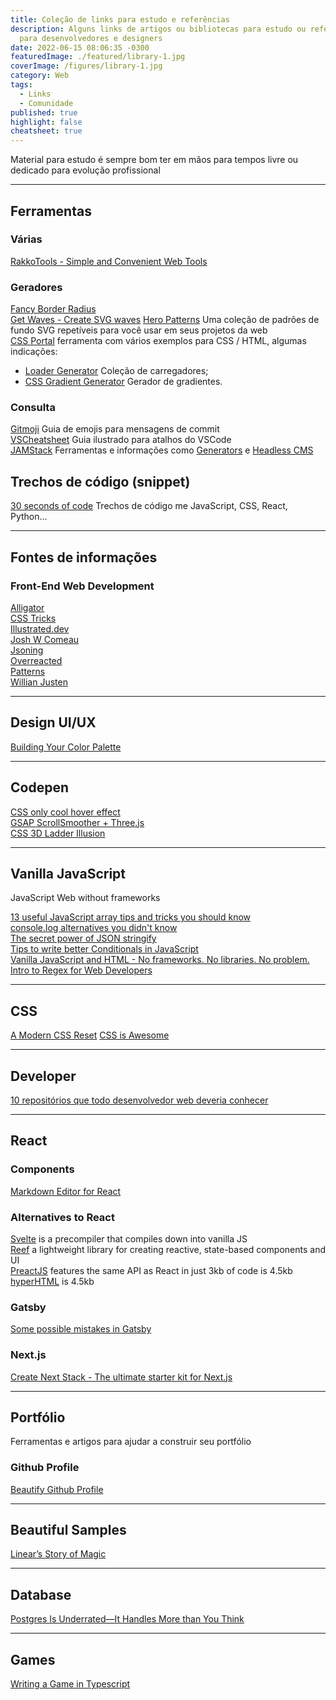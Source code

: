 ```yaml
---
title: Coleção de links para estudo e referências
description: Alguns links de artigos ou bibliotecas para estudo ou referências
  para desenvolvedores e designers
date: 2022-06-15 08:06:35 -0300
featuredImage: ./featured/library-1.jpg
coverImage: /figures/library-1.jpg
category: Web
tags:
  - Links
  - Comunidade
published: true
highlight: false
cheatsheet: true
---
```


Material para estudo é sempre bom ter em mãos para tempos livre ou dedicado para evolução profissional

---

## Ferramentas

### Várias

[RakkoTools - Simple and Convenient Web Tools](https://en.rakko.tools/)

### Geradores

[Fancy Border Radius](https://9elements.github.io/fancy-border-radius/)\
[Get Waves - Create SVG waves](https://getwaves.io/)
[Hero Patterns](https://heropatterns.com/) Uma coleção de padrões de fundo SVG repetíveis para você usar em seus projetos da web\
[CSS Portal](https://www.cssportal.com/) ferramenta com vários exemplos para CSS / HTML, algumas indicações:

- [Loader Generator](https://www.cssportal.com/css-loader-generator/) Coleção de carregadores;
- [CSS Gradient Generator](https://www.cssportal.com/css-gradient-generator/) Gerador de gradientes.

### Consulta

[Gitmoji](https://gitmoji.dev/) Guia de emojis para mensagens de commit\
[VSCheatsheet](https://www.vscheatsheet.com/) Guia ilustrado para atalhos do VSCode\
[JAMStack](https://jamstack.org/) Ferramentas e informações como [Generators](https://jamstack.org/generators/) e [Headless CMS](https://jamstack.org/headless-cms/)

## Trechos de código (snippet)

[30 seconds of code](https://www.30secondsofcode.org/) Trechos de código me JavaScript, CSS, React, Python...

---

## Fontes de informações

### Front-End Web Development

[Alligator](https://alligator.io/)\
[CSS Tricks](https://css-tricks.com/)\
[Illustrated.dev](https://illustrated.dev/)\
[Josh W Comeau](https://www.joshwcomeau.com/)\
[Jsoning](https://jsoning.com/api/)\
[Overreacted](https://overreacted.io/)\
[Patterns](https://www.patterns.dev/)\
[Willian Justen](https://willianjusten.com.br/)

---

## Design UI/UX

[Building Your Color Palette](https://www.refactoringui.com/previews/building-your-color-palette)

---

## Codepen

[CSS only cool hover effect](https://codepen.io/t_afif/pen/ExQLWNE)\
[GSAP ScrollSmoother + Three.js](https://codepen.io/cmalven/pen/PoEJvjE)\
[CSS 3D Ladder Illusion](https://codepen.io/pavlovsk/pen/WNMZvMw)

---

## Vanilla JavaScript

JavaScript Web without frameworks

[13 useful JavaScript array tips and tricks you should know](https://dev.to/duomly/13-useful-javascript-array-tips-and-tricks-you-should-know-2jfo)\
[console.log alternatives you didn't know](https://devdojo.com/posandu/consolelog-alternatives-you-didnt-know)\
[The secret power of JSON stringify](https://dev.to/blacksonic/the-secret-power-of-json-stringify-393b)\
[Tips to write better Conditionals in JavaScript](https://dev.to/hellomeghna/tips-to-write-better-conditionals-in-javascript-2189)\
[Vanilla JavaScript and HTML - No frameworks. No libraries. No problem.](https://dev.to/pluralsight/vanilla-javascript-and-html-no-frameworks-no-libraries-no-problem-2n99)\
[Intro to Regex for Web Developers](https://dev.to/chrisachard/intro-to-regex-for-web-developers-2fj4)

---

## CSS

[A Modern CSS Reset](https://dev.to/hankchizljaw/a-modern-css-reset-6p3)
[CSS is Awesome](https://css-fuck-yeah.netlify.app/)

---

## Developer

[10 repositórios que todo desenvolvedor web deveria conhecer](https://medium.com/@anajuliabit/10-reposit%C3%B3rios-que-todo-desenvolvedor-web-deveria-conhecer-61de11b59799)

---

## React

### Components

[Markdown Editor for React](https://github.com/uiwjs/react-md-editor)

### Alternatives to React

[Svelte](https://svelte.dev/blog/write-less-code) is a precompiler that compiles down into vanilla JS\
[Reef](https://github.com/cferdinandi/reef) a lightweight library for creating reactive, state-based components and UI\
[PreactJS](https://preactjs.com) features the same API as React in just 3kb of code is 4.5kb\
[hyperHTML](https://viperhtml.js.org/hyperhtml/documentation/) is 4.5kb

### Gatsby

[Some possible mistakes in Gatsby](https://jenniferwadella.com/blog/all-the-dumb-mistakes-i-made-building-my-first-gatsby-site)

### Next.js

[Create Next Stack - The ultimate starter kit for Next.js](https://www.create-next-stack.com/)

---

## Portfólio

Ferramentas e artigos para ajudar a construir seu portfólio

### Github Profile

[Beautify Github Profile](https://github.com/rzashakeri/beautify-github-profile)

---

## Beautiful Samples

[Linear’s Story of Magic](https://linear.app/readme)

---

## Database

[Postgres Is Underrated—It Handles More than You Think](https://dev.to/heroku/postgres-is-underrated-it-handles-more-than-you-think-4ff3)

---

## Games

[Writing a Game in Typescript](https://dev.to/iamschulz/writing-a-game-in-typescript-13em)
